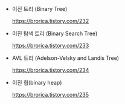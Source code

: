 - 이진 트리 (Binary Tree)

  https://brorica.tistory.com/232

- 이진 탐색 트리 (Binary Search Tree)

  https://brorica.tistory.com/233

- AVL 트리 (Adelson-Velsky and Landis Tree)

  https://brorica.tistory.com/234

- 이진 힙(binary heap)

  https://brorica.tistory.com/235

